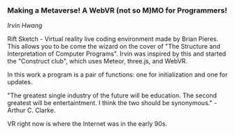 ### Making a Metaverse! A WebVR (not so M)MO for Programmers!

_Irvin Hwang_

Rift Sketch - Virtual reality live coding environment made by Brian Pieres. This allows you to be come the wizard on the cover of "The Structure and Interpretation of Computer Programs". Irvin was inspired by this and started the "Construct club", which uses Meteor, three.js, and WebVR.

In this work a program is a pair of functions: one for initialization and one for updates.

"The greatest single industry of the future will be education. The second greatest will be entertaintment. I think the two should be synonymous." - Arthur C. Clarke.

VR right now is where the Internet was in the early 90s.
